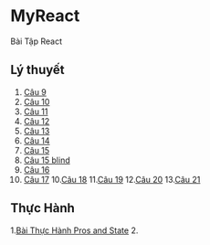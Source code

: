 # MyReact
Bài Tập React
##  Lý thuyết
1. [Câu 9](https://codepen.io/AnhTaitrn/pen/VwdjWbw)           
2. [Câu 10](https://codepen.io/AnhTaitrn/pen/BaVzZgm)
3. [Câu 11](https://codepen.io/AnhTaitrn/pen/abKWpeV)
4. [Câu 12](https://codepen.io/AnhTaitrn/pen/zYaZOOQ)
5. [Câu 13](https://codepen.io/AnhTaitrn/pen/ExRmWYw)
6. [Câu 14](https://codepen.io/AnhTaitrn/pen/MWXJMdo)
7. [Câu 15](https://codepen.io/AnhTaitrn/pen/LYryyZP)
7. [Câu 15 blind](https://codepen.io/AnhTaitrn/pen/poKOBEo)
8. [Câu 16](https://codepen.io/AnhTaitrn/pen/KKeoxBR)
9. [Câu 17](https://codepen.io/AnhTaitrn/pen/poKLxWB)
10.[Câu 18](https://codepen.io/AnhTaitrn/pen/MWXxweM)
11.[Câu 19](https://codepen.io/AnhTaitrn/pen/poKYJeX)
12.[Câu 20](https://codepen.io/AnhTaitrn/pen/vYrPOmW)
13.[Câu 21](https://codepen.io/AnhTaitrn/pen/YzvgXQr)

## Thực Hành
1.[Bài Thực Hành Pros and State](https://codepen.io/AnhTaitrn/pen/JjZazpY)
2.
